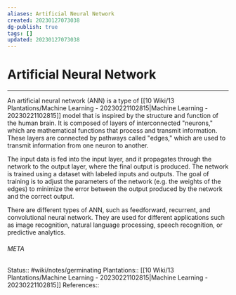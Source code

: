 ```yaml
---
aliases: Artificial Neural Network
created: 20230127073038
dg-publish: true
tags: []
updated: 20230127073038
---
```

# Artificial Neural Network
---
An artificial neural network (ANN) is a type of [[10 Wiki/13 Plantations/Machine Learning - 20230221102815\|Machine Learning - 20230221102815]] model that is inspired by the structure and function of the human brain. It is composed of layers of interconnected "neurons," which are mathematical functions that process and transmit information. These layers are connected by pathways called "edges," which are used to transmit information from one neuron to another.

The input data is fed into the input layer, and it propagates through the network to the output layer, where the final output is produced. The network is trained using a dataset with labeled inputs and outputs. The goal of training is to adjust the parameters of the network (e.g. the weights of the edges) to minimize the error between the output produced by the network and the correct output.

There are different types of ANN, such as feedforward, recurrent, and convolutional neural network. They are used for different applications such as image recognition, natural language processing, speech recognition, or predictive analytics.



###### META
Status:: #wiki/notes/germinating 
Plantations:: [[10 Wiki/13 Plantations/Machine Learning - 20230221102815\|Machine Learning - 20230221102815]]
References:: 
